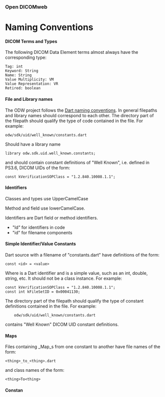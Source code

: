 ### Open DICOMweb
# Naming Conventions

#### DICOM Terms and Types

The following DICOM Data Element terms almost always have
the corresponding type:

    Tag: int
    Keyword: String
    Name: String
    Value Multiplicity: VM
    Value Representation: VR
    Retired: boolean

#### File and Library names

The ODW project follows the
[Dart naming conventions](https://www.dartlang.org/effective-dart/style/).
In general filepaths and library names should correspond to each other.
The directory part of the filepath should qualify the type of
code contained in the file.  For example:

    odw/sdk/uid/well_known/constants.dart

Should have a library name

    library odw.sdk.uid.well_known.constants;

and should contain constant definitions of "Well Known", i.e.
defined in PS3.6, DICOM UIDs of the form:

    const kVerificationSOPClass = "1.2.840.10008.1.1";

#### Identifiers

Classes and types use UpperCamelCase

Method and field use lowerCamelCase.

Identifiers are Dart field or method identifiers.
  * "Id" for identifiers in code
  * "id" for filename components

#### Simple Identifier/Value Constants

Dart source with a filename of "constants.dart" have definitions
of the form:

    const <id> = <value>

Where <id> is a Dart identifier and <value> is a simple value,
such as an int, double, string, etc.  It should not be a class
instance.  For example:

    const kVerificationSOPClass = "1.2.840.10008.1.1";
    const int kFileSetID = 0x00041130;

The directory part of the filepath should qualify the type of
constant definitions contained in the file.  For example:

        odw/sdk/uid/well_known/constants.dart

contains "Well Known" DICOM UID constant definitions.

#### Maps

Files containing _Map_s from one constant to another have file names
of the form:

    <thing>_to_<thing>.dart

and class names of the form:

    <thing>To<thing>


#### Constan
